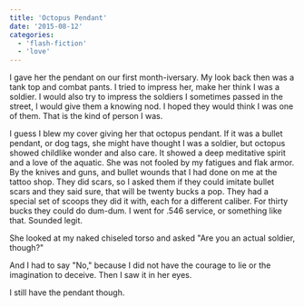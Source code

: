 ```yaml
---
title: 'Octopus Pendant'
date: '2015-08-12'
categories:
  - 'flash-fiction'
  - 'love'
---
```


I gave her the pendant on our first month-iversary. My look back then was a tank
top and combat pants. I tried to impress her, make her think I was a soldier.
I would also try to impress the soldiers I sometimes passed in the street, I
would give them a knowing nod. I hoped they would think I was one of them. That
is the kind of person I was.

I guess I blew my cover giving her that octopus pendant. If it was a bullet
pendant, or dog tags, she might have thought I was a soldier, but octopus showed
childlike wonder and also care. It showed a deep meditative spirit and a love of
the aquatic. She was not fooled by my fatigues and flak armor. By the knives and
guns, and bullet wounds that I had done on me at the tattoo shop. They did
scars, so I asked them if they could imitate bullet scars and they said sure,
that will be twenty bucks a pop. They had a special set of scoops they did it
with, each for a different caliber. For thirty bucks they could do dum-dum. I
went for .546 service, or something like that. Sounded legit.

She looked at my naked chiseled torso and asked "Are you an actual soldier,
though?"

And I had to say "No," because I did not have the courage to lie or the
imagination to deceive. Then I saw it in her eyes.

I still have the pendant though.
